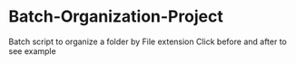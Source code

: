 # Batch-Organization-Project
Batch script to organize a folder by File extension
Click before and after to see example
